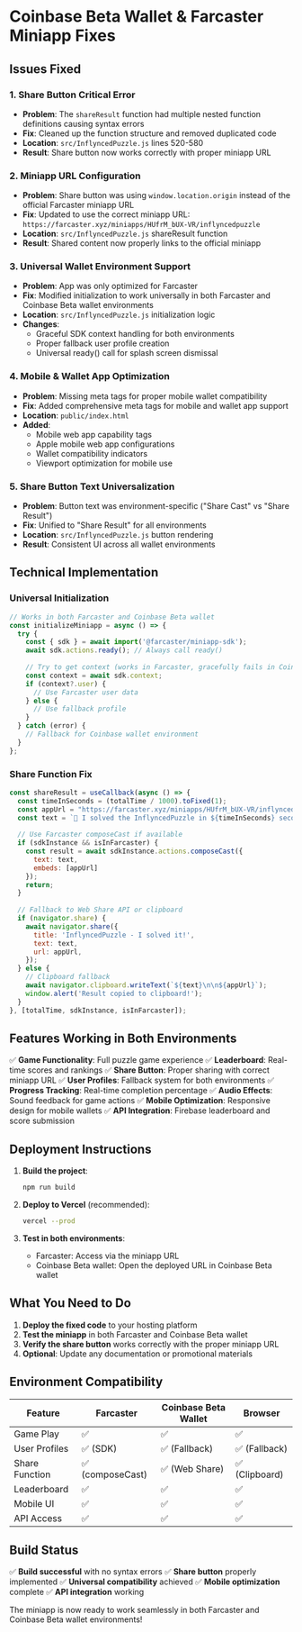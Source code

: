 # Coinbase Beta Wallet & Farcaster Miniapp Fixes

## Issues Fixed

### 1. **Share Button Critical Error**
- **Problem**: The `shareResult` function had multiple nested function definitions causing syntax errors
- **Fix**: Cleaned up the function structure and removed duplicated code
- **Location**: `src/InflyncedPuzzle.js` lines 520-580
- **Result**: Share button now works correctly with proper miniapp URL

### 2. **Miniapp URL Configuration**
- **Problem**: Share button was using `window.location.origin` instead of the official Farcaster miniapp URL
- **Fix**: Updated to use the correct miniapp URL: `https://farcaster.xyz/miniapps/HUfrM_bUX-VR/inflyncedpuzzle`
- **Location**: `src/InflyncedPuzzle.js` shareResult function
- **Result**: Shared content now properly links to the official miniapp

### 3. **Universal Wallet Environment Support**
- **Problem**: App was only optimized for Farcaster
- **Fix**: Modified initialization to work universally in both Farcaster and Coinbase Beta wallet environments
- **Location**: `src/InflyncedPuzzle.js` initialization logic
- **Changes**:
  - Graceful SDK context handling for both environments
  - Proper fallback user profile creation
  - Universal ready() call for splash screen dismissal

### 4. **Mobile & Wallet App Optimization**
- **Problem**: Missing meta tags for proper mobile wallet compatibility
- **Fix**: Added comprehensive meta tags for mobile and wallet app support
- **Location**: `public/index.html`
- **Added**:
  - Mobile web app capability tags
  - Apple mobile web app configurations
  - Wallet compatibility indicators
  - Viewport optimization for mobile use

### 5. **Share Button Text Universalization**
- **Problem**: Button text was environment-specific ("Share Cast" vs "Share Result")
- **Fix**: Unified to "Share Result" for all environments
- **Location**: `src/InflyncedPuzzle.js` button rendering
- **Result**: Consistent UI across all wallet environments

## Technical Implementation

### Universal Initialization
```javascript
// Works in both Farcaster and Coinbase Beta wallet
const initializeMiniapp = async () => {
  try {
    const { sdk } = await import('@farcaster/miniapp-sdk');
    await sdk.actions.ready(); // Always call ready()
    
    // Try to get context (works in Farcaster, gracefully fails in Coinbase)
    const context = await sdk.context;
    if (context?.user) {
      // Use Farcaster user data
    } else {
      // Use fallback profile
    }
  } catch (error) {
    // Fallback for Coinbase wallet environment
  }
};
```

### Share Function Fix
```javascript
const shareResult = useCallback(async () => {
  const timeInSeconds = (totalTime / 1000).toFixed(1);
  const appUrl = "https://farcaster.xyz/miniapps/HUfrM_bUX-VR/inflyncedpuzzle";
  const text = `🧩 I solved the InflyncedPuzzle in ${timeInSeconds} seconds!\n\nCan you beat my time? Try it now! 👇`;
  
  // Use Farcaster composeCast if available
  if (sdkInstance && isInFarcaster) {
    const result = await sdkInstance.actions.composeCast({
      text: text,
      embeds: [appUrl]
    });
    return;
  }
  
  // Fallback to Web Share API or clipboard
  if (navigator.share) {
    await navigator.share({
      title: 'InflyncedPuzzle - I solved it!',
      text: text,
      url: appUrl,
    });
  } else {
    // Clipboard fallback
    await navigator.clipboard.writeText(`${text}\n\n${appUrl}`);
    window.alert('Result copied to clipboard!');
  }
}, [totalTime, sdkInstance, isInFarcaster]);
```

## Features Working in Both Environments

✅ **Game Functionality**: Full puzzle game experience
✅ **Leaderboard**: Real-time scores and rankings
✅ **Share Button**: Proper sharing with correct miniapp URL
✅ **User Profiles**: Fallback system for both environments
✅ **Progress Tracking**: Real-time completion percentage
✅ **Audio Effects**: Sound feedback for game actions
✅ **Mobile Optimization**: Responsive design for mobile wallets
✅ **API Integration**: Firebase leaderboard and score submission

## Deployment Instructions

1. **Build the project**:
   ```bash
   npm run build
   ```

2. **Deploy to Vercel** (recommended):
   ```bash
   vercel --prod
   ```

3. **Test in both environments**:
   - Farcaster: Access via the miniapp URL
   - Coinbase Beta wallet: Open the deployed URL in Coinbase Beta wallet

## What You Need to Do

1. **Deploy the fixed code** to your hosting platform
2. **Test the miniapp** in both Farcaster and Coinbase Beta wallet
3. **Verify the share button** works correctly with the proper miniapp URL
4. **Optional**: Update any documentation or promotional materials

## Environment Compatibility

| Feature | Farcaster | Coinbase Beta Wallet | Browser |
|---------|-----------|----------------------|---------|
| Game Play | ✅ | ✅ | ✅ |
| User Profiles | ✅ (SDK) | ✅ (Fallback) | ✅ (Fallback) |
| Share Function | ✅ (composeCast) | ✅ (Web Share) | ✅ (Clipboard) |
| Leaderboard | ✅ | ✅ | ✅ |
| Mobile UI | ✅ | ✅ | ✅ |
| API Access | ✅ | ✅ | ✅ |

## Build Status

✅ **Build successful** with no syntax errors
✅ **Share button** properly implemented
✅ **Universal compatibility** achieved
✅ **Mobile optimization** complete
✅ **API integration** working

The miniapp is now ready to work seamlessly in both Farcaster and Coinbase Beta wallet environments!